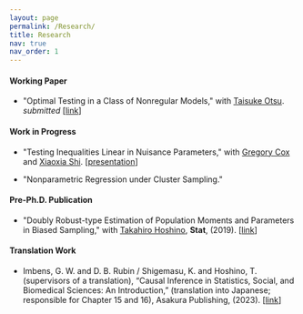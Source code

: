 ```yaml
---
layout: page
permalink: /Research/
title: Research
nav: true
nav_order: 1
---
```


#### Working Paper
* "Optimal Testing in a Class of Nonregular Models," with <a href="https://personal.lse.ac.uk/otsu/">Taisuke Otsu</a>. <i>submitted</i> [<a href="https://www.sanken.keio.ac.jp/publication/KEO-dp/177/KEO-DP177.pdf">link</a>]

#### Work in Progress
* "Testing Inequalities Linear in Nuisance Parameters," with <a href="https://sites.google.com/site/gregoryfcox/">Gregory Cox</a> and <a href="https://users.ssc.wisc.edu/~xshi/">Xiaoxia Shi</a>.  [<a href="https://www.chamberlainseminar.org/past-seminars/fall-2023">presentation</a>]

* "Nonparametric Regression under Cluster Sampling."

#### Pre-Ph.D. Publication
* "Doubly Robust-type Estimation of Population Moments and Parameters in Biased Sampling," with <a href="https://k-ris.keio.ac.jp/html/100000523_en.html">Takahiro Hoshino</a>, **Stat**, (2019). [<a href="https://onlinelibrary.wiley.com/doi/epdf/10.1002/sta4.241">link</a>]

#### Translation Work
* Imbens, G. W. and D. B. Rubin / Shigemasu, K. and Hoshino, T. (supervisors of a translation),
“Causal Inference in Statistics, Social, and Biomedical Sciences: An Introduction,”
(translation into Japanese; responsible for Chapter 15 and 16), Asakura Publishing, (2023). [<a href="https://www.asakura.co.jp/detail.php?book_code=12291">link</a>]
